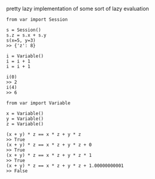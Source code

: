 pretty lazy implementation of some sort of lazy evaluation

```
from var import Session

s = Session()
s.z = s.x + s.y
s(x=5, y=3)
>> {'z': 8}
```

```
i = Variable()
i = i + 1
i = i + 1

i(0)
>> 2
i(4)
>> 6
```

```
from var import Variable

x = Variable()
y = Variable()
z = Variable()

(x + y) * z == x * z + y * z
>> True
(x + y) * z == x * z + y * z + 0
>> True
(x + y) * z == x * z + y * z * 1
>> True
(x + y) * z == x * z + y * z + 1.00000000001
>> False
```
